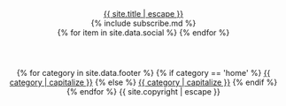 <footer>
  <header class = 'flex'>
    <div class=" child quad">
      <a class="" href="{{ "/" | relative_url }}">{{ site.title | escape }}</a>
      </ul>
    </div>
    <div class="child duo">
        {% include subscribe.md %}
    </div>
    <div class="child quad flex">
        {% for item in site.data.social %}
        <a href = '{{ item.url }}' class = ' flex {{ item.icon}} social' target = '_blank'><i class = 'fa fa-{{ item.icon }}' aria-hidden = 'true'></i></a>
      {% endfor %}
    </div>
  </header>
  <div class="foot-links">
    <header class = 'flex-in'>
      {% for category in site.data.footer %}
        {% if category == 'home' %} 
         <a class="child small flex" href="{{ "/" | relative_url }}">{{ category | capitalize }}</a>
        {% else %}
          <a class="child small flex" href="{{site.baseurl}}/{{  category | slugify}}/">{{ category | capitalize }}</a>
        {% endif %}
      {% endfor %}
      <span class = 'duo flex'>{{ site.copyright | escape }}</span>
    </header>
  </div>
</footer>
<script
  src="https://code.jquery.com/jquery-3.2.1.min.js"
  integrity="sha256-hwg4gsxgFZhOsEEamdOYGBf13FyQuiTwlAQgxVSNgt4="
  crossorigin="anonymous"></script>
<script>{% include index.js %}</script>